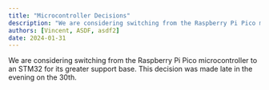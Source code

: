 ```yaml
---
title: "Microcontroller Decisions"
description: "We are considering switching from the Raspberry Pi Pico microcontroller to an STM32 for its greater support base."
authors: [Vincent, ASDF, asdf2]
date: 2024-01-31
---
```


We are considering switching from the Raspberry Pi Pico microcontroller to an STM32 for its greater support base. This decision was made late in the evening on the 30th.
